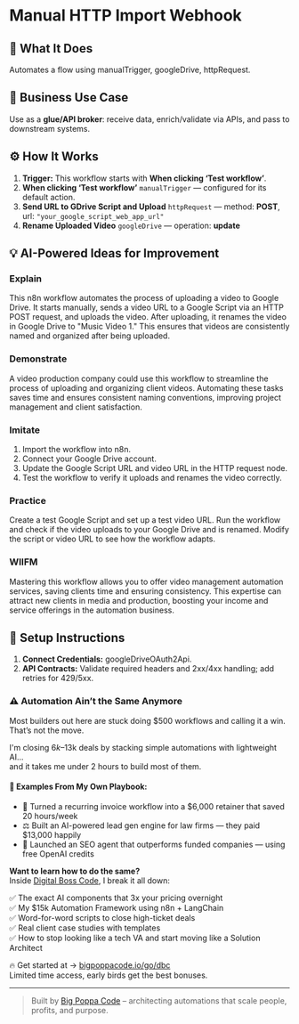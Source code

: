 # Manual HTTP Import Webhook
  ## 🚀 What It Does
  Automates a flow using manualTrigger, googleDrive, httpRequest.
  
  ## 💼 Business Use Case
  Use as a **glue/API broker**: receive data, enrich/validate via APIs, and pass to downstream systems.
  
  ## ⚙️ How It Works
  1. **Trigger:** This workflow starts with **When clicking ‘Test workflow’**.
  2. **When clicking ‘Test workflow’** `manualTrigger` — configured for its default action.
3. **Send URL to GDrive Script and Upload** `httpRequest` — method: **POST**, url: `"your_google_script_web_app_url"`
4. **Rename Uploaded Video** `googleDrive` — operation: **update**
  
  ## 💡 AI-Powered Ideas for Improvement
  ### Explain
This n8n workflow automates the process of uploading a video to Google Drive. It starts manually, sends a video URL to a Google Script via an HTTP POST request, and uploads the video. After uploading, it renames the video in Google Drive to "Music Video 1." This ensures that videos are consistently named and organized after being uploaded.

### Demonstrate
A video production company could use this workflow to streamline the process of uploading and organizing client videos. Automating these tasks saves time and ensures consistent naming conventions, improving project management and client satisfaction.

### Imitate
1. Import the workflow into n8n.
2. Connect your Google Drive account.
3. Update the Google Script URL and video URL in the HTTP request node.
4. Test the workflow to verify it uploads and renames the video correctly.

### Practice
Create a test Google Script and set up a test video URL. Run the workflow and check if the video uploads to your Google Drive and is renamed. Modify the script or video URL to see how the workflow adapts.

### WIIFM
Mastering this workflow allows you to offer video management automation services, saving clients time and ensuring consistency. This expertise can attract new clients in media and production, boosting your income and service offerings in the automation business.
  
  ## 🔧 Setup Instructions
  1. **Connect Credentials:** googleDriveOAuth2Api.
2. **API Contracts:** Validate required headers and 2xx/4xx handling; add retries for 429/5xx.
  
### ⚠️ Automation Ain’t the Same Anymore

Most builders out here are stuck doing $500 workflows and calling it a win.  
That’s not the move.  

I'm closing $6k–$13k deals by stacking simple automations with lightweight AI...  
and it takes me under 2 hours to build most of them.

#### 🧠 Examples From My Own Playbook:
- 🔁 Turned a recurring invoice workflow into a $6,000 retainer that saved 20 hours/week  
- ⚖️ Built an AI-powered lead gen engine for law firms — they paid $13,000 happily  
- 🚀 Launched an SEO agent that outperforms funded companies — using free OpenAI credits  

**Want to learn how to do the same?**  
Inside [Digital Boss Code](https://bigpoppacode.io/go/dbc), I break it all down:

✅ The exact AI components that 3x your pricing overnight  
✅ My $15k Automation Framework using n8n + LangChain  
✅ Word-for-word scripts to close high-ticket deals  
✅ Real client case studies with templates  
✅ How to stop looking like a tech VA and start moving like a Solution Architect  

🔥 Get started at → [bigpoppacode.io/go/dbc](https://bigpoppacode.io/go/dbc)  
Limited time access, early birds get the best bonuses.

---
> Built by [Big Poppa Code](https://bigpoppacode.io) – architecting automations that scale people, profits, and purpose.
  